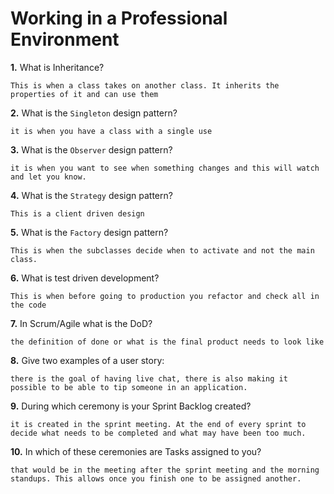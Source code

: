 # Working in a Professional Environment

**1.** What is Inheritance?
<!-- enter you answer in the space below -->
```
This is when a class takes on another class. It inherits the properties of it and can use them
```
**2.** What is the `Singleton` design pattern?
<!-- enter you answer in the space below -->
```
it is when you have a class with a single use
```
**3.** What is the `Observer` design pattern?
<!-- enter you answer in the space below -->
```
it is when you want to see when something changes and this will watch and let you know.
```
**4.** What is the `Strategy` design pattern?
<!-- enter you answer in the space below -->
```
This is a client driven design
```
**5.** What is the `Factory` design pattern?
<!-- enter you answer in the space below -->
```
This is when the subclasses decide when to activate and not the main class.
```
**6.** What is test driven development?
<!-- enter you answer in the space below -->
```
This is when before going to production you refactor and check all in the code
```
**7.** In Scrum/Agile what is the DoD?
<!-- enter you answer in the space below -->
```
the definition of done or what is the final product needs to look like
```
**8.** Give two examples of a user story:
<!-- enter you answer in the space below -->
```
there is the goal of having live chat, there is also making it possible to be able to tip someone in an application.
```
**9.** During which ceremony is your Sprint Backlog created?
<!-- enter you answer in the space below -->
```
it is created in the sprint meeting. At the end of every sprint to decide what needs to be completed and what may have been too much.
```
**10.** In which of these ceremonies are Tasks assigned to you?
<!-- enter you answer in the space below -->
```
that would be in the meeting after the sprint meeting and the morning standups. This allows once you finish one to be assigned another.
```